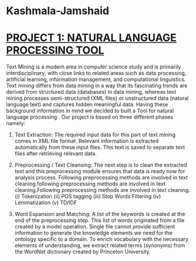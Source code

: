 # Kashmala-Jamshaid

# [PROJECT 1: NATURAL LANGUAGE PROCESSING TOOL](https://github.com/KashmalaJamshaid/NLP_TKINTER_GUI_USING_PYCHARM)

Text Mining is a modern area in computer science study and is primarily interdisciplinary, with close links to related areas such as data processing, artificial learning, information management, and computational linguistics. Text mining differs from data mining in a way that its fascinating trends are derived from structured data (databases) in data mining, whereas text mining processes semi-structured (XML files) or unstructured data (natural language text) and captures hidden meaningful data. Having these background information in mind we decided to built a Tool for natural language processing . Our project is based on three different phases namely:
1.	Text Extraction: The required input data for this part of text mining comes in XML file format. Relevant information is extracted automatically from these input files. This text is saved to separate text files after retrieving relevant data.
2.	Preprocessing / Text Cleansing: The next step is to clean the extracted text and this preprocessing module ensures that data is ready now for analysis process. Following preprocessing methods are involved in text cleaning.following preprocessing methods are involved in text cleaning.Following preprocessing methods are involved in text cleaning.
(i)	Tokenization [](https://github.com/KashmalaJamshaid/Kashmala-Jamshaid/blob/master/images/Tokenization.jpg) 
(ii)	POS tagging [](https://github.com/KashmalaJamshaid/Kashmala-Jamshaid/blob/master/images/POS%20tagger.jpg)
(iii)	Stop Words Filtering[](https://github.com/KashmalaJamshaid/Kashmala-Jamshaid/blob/master/images/Stopwords%20Removal.jpg)
(iv)	Lemmatization[](https://github.com/KashmalaJamshaid/Kashmala-Jamshaid/blob/master/images/Lemmatization.jpg)
(v)	TD/IDF [](https://github.com/KashmalaJamshaid/Kashmala-Jamshaid/blob/master/images/TDIDF.jpg)

3.	Word Expansion and Matching: A list of the keywords is created at the end of the preprocessing step. This list of words originated from a file created by a model operation. Single file cannot provide sufficient information to generate the knowledge elements we need for the ontology specific to a domain. To enrich vocabulary with the necessary elements of understanding, we extract related terms (synonyms) from the WordNet dictionary created by Princeton University. 
[](https://github.com/KashmalaJamshaid/Kashmala-Jamshaid/blob/master/images/WordNet.jpg)
